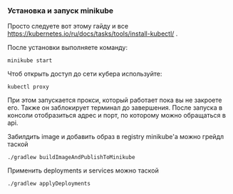 ### Установка и запуск minikube 

Просто следуете вот этому гайду и все https://kubernetes.io/ru/docs/tasks/tools/install-kubectl/ .

После установки выполняете команду:

    minikube start

Чтоб открыть доступ до сети кубера используйте:

    kubectl proxy

При этом запускается прокси, который работает пока вы не закроете его. Также он заблокирует терминал до завершения.
После запуска в консоли отобразиться адрес и порт, по которому можно обращаться в api.

Забилдить image и добавить образ в registry minikube'а можно грейдл таской

    ./gradlew buildImageAndPublishToMinikube

Применить deployments и services можно таской

    ./gradlew applyDeployments
